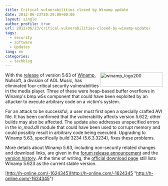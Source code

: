 ```yaml
---
title: Critical vulnerabilities closed by Winamp update
date: 2012-06-23T20:29:00+00:00
layout: single
author_profile: true
url: 2012/06/23/critical-vulnerabilities-closed-by-winamp-update/
tags:
  - security
  - software
  - Updates
lang: en
categories: 
  - techblog
---
```

<a href="http://lh3.ggpht.com/-bGFP5WLafPA/T-YgDCDk9rI/AAAAAAAAGWA/ukDr1NYb91A/s1600-h/winamp_logo200%25255B2%25255D.png" target="_blank"><img title="winamp_logo200" border="0" alt="winamp_logo200" align="right" src="http://lh5.ggpht.com/-VMN_mg-ggdw/T-YgEjjsLQI/AAAAAAAAGWI/YcMGskGwbKk/winamp_logo200_thumb.png?imgmax=800" width="200" height="46" /></a>With the [release](http://forums.winamp.com/showthread.php?t=345684) of version 5.63 of [Winamp](http://www.winamp.com/media-player), Nullsoft, a division of AOL Music, has eliminated four critical security vulnerabilities in the media player. Three of these were heap-based buffer overflows in Winamp's bmp.w5s component that could have been exploited by an attacker to execute arbitrary code on a victim's system. 

For an attack to be successful, a user must first open a specially crafted AVI file. It has been confirmed that the vulnerability affects version 5.622; other builds may also be affected. The update also addresses unspecified errors in the _in_mod.dll_ module that could have been used to corrupt memory and could possibly result in arbitrary code being executed. Upgrading to Winamp 5.63, specifically build 3234 (5.6.3.3234), fixes these problems. 

More details about Winamp 5.63, including non-security related changes and download links, are given in the [forum release announcement](http://forums.winamp.com/showthread.php?t=345684) and the [version history](http://www.winamp.com/help/Version_History). At the time of writing, the [official download page](http://www.winamp.com/media-player/en) still lists Winamp 5.623 as the current stable version. 

[http://h-online.com/-1624345](http://h-online.com/-1624345 "http://h-online.com/-1624345")